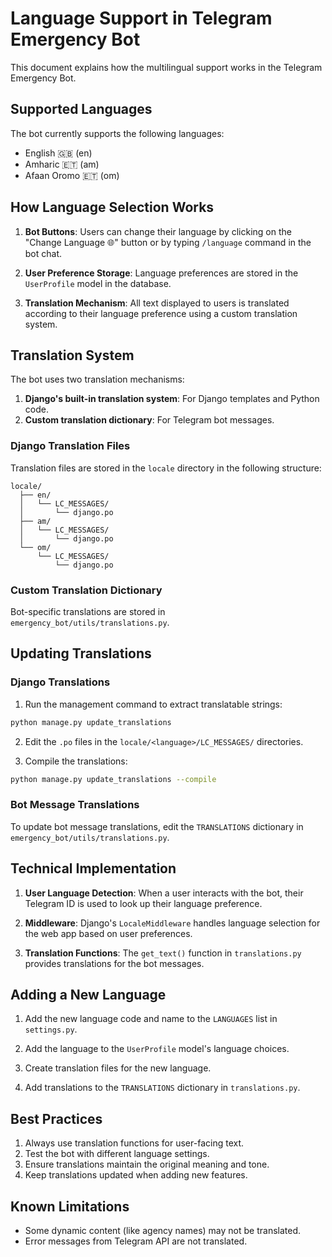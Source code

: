 # Language Support in Telegram Emergency Bot

This document explains how the multilingual support works in the Telegram Emergency Bot.

## Supported Languages

The bot currently supports the following languages:

- English 🇬🇧 (en)
- Amharic 🇪🇹 (am)
- Afaan Oromo 🇪🇹 (om)

## How Language Selection Works

1. **Bot Buttons**: Users can change their language by clicking on the "Change Language 🌐" button or by typing `/language` command in the bot chat.

2. **User Preference Storage**: Language preferences are stored in the `UserProfile` model in the database.

3. **Translation Mechanism**: All text displayed to users is translated according to their language preference using a custom translation system.

## Translation System

The bot uses two translation mechanisms:

1. **Django's built-in translation system**: For Django templates and Python code.
2. **Custom translation dictionary**: For Telegram bot messages.

### Django Translation Files

Translation files are stored in the `locale` directory in the following structure:

```
locale/
  ├── en/
  │   └── LC_MESSAGES/
  │       └── django.po
  ├── am/
  │   └── LC_MESSAGES/
  │       └── django.po
  └── om/
      └── LC_MESSAGES/
          └── django.po
```

### Custom Translation Dictionary

Bot-specific translations are stored in `emergency_bot/utils/translations.py`.

## Updating Translations

### Django Translations

1. Run the management command to extract translatable strings:

```bash
python manage.py update_translations
```

2. Edit the `.po` files in the `locale/<language>/LC_MESSAGES/` directories.

3. Compile the translations:

```bash
python manage.py update_translations --compile
```

### Bot Message Translations

To update bot message translations, edit the `TRANSLATIONS` dictionary in `emergency_bot/utils/translations.py`.

## Technical Implementation

1. **User Language Detection**: When a user interacts with the bot, their Telegram ID is used to look up their language preference.

2. **Middleware**: Django's `LocaleMiddleware` handles language selection for the web app based on user preferences.

3. **Translation Functions**: The `get_text()` function in `translations.py` provides translations for the bot messages.

## Adding a New Language

1. Add the new language code and name to the `LANGUAGES` list in `settings.py`.

2. Add the language to the `UserProfile` model's language choices.

3. Create translation files for the new language.

4. Add translations to the `TRANSLATIONS` dictionary in `translations.py`.

## Best Practices

1. Always use translation functions for user-facing text.
2. Test the bot with different language settings.
3. Ensure translations maintain the original meaning and tone.
4. Keep translations updated when adding new features.

## Known Limitations

- Some dynamic content (like agency names) may not be translated.
- Error messages from Telegram API are not translated. 
